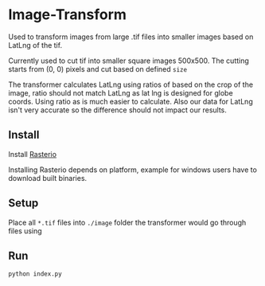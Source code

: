 # Image-Transform

Used to transform images from large .tif files into smaller images based on LatLng of the tif.

Currently used to cut tif into smaller square images 500x500. The cutting starts from (0, 0) 
pixels and cut based on defined `size` 

The transformer calculates LatLng using ratios of based on the crop of the image, ratio should 
not match LatLng as lat lng is designed for globe coords. Using ratio as is much easier to 
calculate. Also our data for LatLng isn't very accurate so the difference should not impact 
our results.

## Install

Install [Rasterio](https://rasterio.readthedocs.io/en/latest/installation.html)

Installing Rasterio depends on platform, example for windows users have to download built binaries.

## Setup

Place all `*.tif` files into `./image` folder the transformer would go through files using


## Run

```bash
python index.py
```